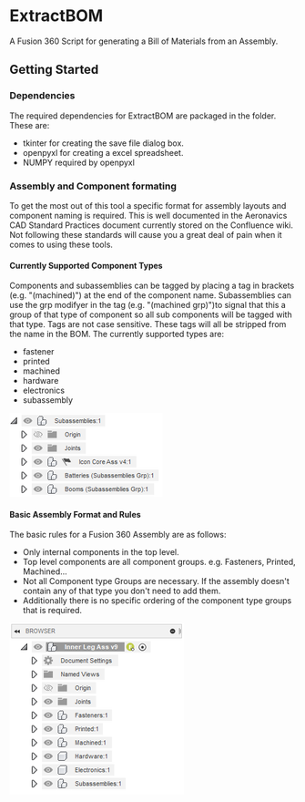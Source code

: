 # ExtractBOM
A Fusion 360 Script for generating a Bill of Materials from an Assembly.
## Getting Started
### Dependencies
The required dependencies for ExtractBOM are packaged in the folder. These are:
- tkinter for creating the save file dialog box.
- openpyxl for creating a excel spreadsheet.
- NUMPY required by openpyxl

### Assembly and Component formating
To get the most out of this tool a specific format for assembly layouts and component naming is required. This is well documented in the Aeronavics CAD Standard Practices document currently stored on the Confluence wiki. Not following these standards will cause you a great deal of pain when it comes to using these tools.

#### Currently Supported Component Types
Components and subassemblies can be tagged by placing a tag in brackets (e.g. "(machined)") at the end of the component name. Subassemblies can use the grp modifyer in the tag (e.g. "(machined grp)")to signal that this a group of that type of component so all sub components will be tagged with that type. Tags are not case sensitive. These tags will all be stripped from the name in the BOM. The currently supported types are:
- fastener
- printed
- machined
- hardware
- electronics
- subassembly

![Basic assembly layout](./images/Tags.png)

#### Basic Assembly Format and Rules
The basic rules for a Fusion 360 Assembly are as follows:
- Only internal components in the top level.
- Top level components are all component groups. e.g. Fasteners, Printed, Machined...
- Not all Component type Groups are necessary. If the assembly doesn't contain any of that type you don't need to add them.
- Additionally there is no specific ordering of the component type groups that is required.

![Basic assembly layout](./images/AssLayout.png)
